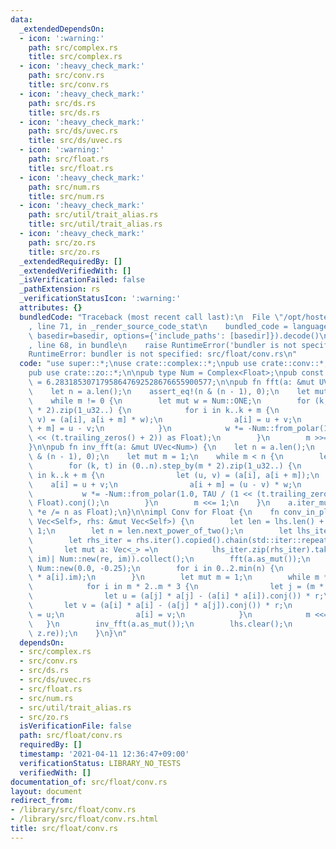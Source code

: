 ```yaml
---
data:
  _extendedDependsOn:
  - icon: ':warning:'
    path: src/complex.rs
    title: src/complex.rs
  - icon: ':heavy_check_mark:'
    path: src/conv.rs
    title: src/conv.rs
  - icon: ':heavy_check_mark:'
    path: src/ds.rs
    title: src/ds.rs
  - icon: ':heavy_check_mark:'
    path: src/ds/uvec.rs
    title: src/ds/uvec.rs
  - icon: ':warning:'
    path: src/float.rs
    title: src/float.rs
  - icon: ':heavy_check_mark:'
    path: src/num.rs
    title: src/num.rs
  - icon: ':heavy_check_mark:'
    path: src/util/trait_alias.rs
    title: src/util/trait_alias.rs
  - icon: ':heavy_check_mark:'
    path: src/zo.rs
    title: src/zo.rs
  _extendedRequiredBy: []
  _extendedVerifiedWith: []
  _isVerificationFailed: false
  _pathExtension: rs
  _verificationStatusIcon: ':warning:'
  attributes: {}
  bundledCode: "Traceback (most recent call last):\n  File \"/opt/hostedtoolcache/Python/3.9.4/x64/lib/python3.9/site-packages/onlinejudge_verify/documentation/build.py\"\
    , line 71, in _render_source_code_stat\n    bundled_code = language.bundle(stat.path,\
    \ basedir=basedir, options={'include_paths': [basedir]}).decode()\n  File \"/opt/hostedtoolcache/Python/3.9.4/x64/lib/python3.9/site-packages/onlinejudge_verify/languages/user_defined.py\"\
    , line 68, in bundle\n    raise RuntimeError('bundler is not specified: {}'.format(path.as_posix()))\n\
    RuntimeError: bundler is not specified: src/float/conv.rs\n"
  code: "use super::*;\nuse crate::complex::*;\npub use crate::conv::*;\nuse crate::ds::uvec::*;\n\
    pub use crate::zo::*;\n\npub type Num = Complex<Float>;\npub const TAU: Float\
    \ = 6.28318530717958647692528676655900577;\n\npub fn fft(a: &mut UVec<Num>) {\n\
    \    let n = a.len();\n    assert_eq!(n & (n - 1), 0);\n    let mut m = n >> 1;\n\
    \    while m != 0 {\n        let mut w = Num::ONE;\n        for (k, t) in (0..n).step_by(m\
    \ * 2).zip(1_u32..) {\n            for i in k..k + m {\n                let (u,\
    \ v) = (a[i], a[i + m] * w);\n                a[i] = u + v;\n                a[i\
    \ + m] = u - v;\n            }\n            w *= -Num::from_polar(1.0, TAU / (1\
    \ << (t.trailing_zeros() + 2)) as Float);\n        }\n        m >>= 1;\n    }\n\
    }\n\npub fn inv_fft(a: &mut UVec<Num>) {\n    let n = a.len();\n    assert_eq!(n\
    \ & (n - 1), 0);\n    let mut m = 1;\n    while m < n {\n        let mut w = Num::ONE;\n\
    \        for (k, t) in (0..n).step_by(m * 2).zip(1_u32..) {\n            for i\
    \ in k..k + m {\n                let (u, v) = (a[i], a[i + m]);\n            \
    \    a[i] = u + v;\n                a[i + m] = (u - v) * w;\n            }\n \
    \           w *= -Num::from_polar(1.0, TAU / (1 << (t.trailing_zeros() + 2)) as\
    \ Float).conj();\n        }\n        m <<= 1;\n    }\n    a.iter_mut().for_each(|e|\
    \ *e /= n as Float);\n}\n\nimpl Conv for Float {\n    fn conv_in_place(lhs: &mut\
    \ Vec<Self>, rhs: &mut Vec<Self>) {\n        let len = lhs.len() + rhs.len() -\
    \ 1;\n        let n = len.next_power_of_two();\n        let lhs_iter = lhs.iter().copied().chain(std::iter::repeat(0.0));\n\
    \        let rhs_iter = rhs.iter().copied().chain(std::iter::repeat(0.0));\n \
    \       let mut a: Vec<_> =\n            lhs_iter.zip(rhs_iter).take(n).map(|(re,\
    \ im)| Num::new(re, im)).collect();\n        fft(a.as_mut());\n        let r =\
    \ Num::new(0.0, -0.25);\n        for i in 0..2.min(n) {\n            a[i] = Num::from(a[i].re\
    \ * a[i].im);\n        }\n        let mut m = 1;\n        while m * 4 <= n {\n\
    \            for i in m * 2..m * 3 {\n                let j = (m * 2 - 1) ^ i;\n\
    \                let u = (a[j] * a[j] - (a[i] * a[i]).conj()) * r;\n         \
    \       let v = (a[i] * a[i] - (a[j] * a[j]).conj()) * r;\n                a[j]\
    \ = u;\n                a[i] = v;\n            }\n            m <<= 1;\n     \
    \   }\n        inv_fft(a.as_mut());\n        lhs.clear();\n        lhs.extend(a[..len].iter().map(|z|\
    \ z.re));\n    }\n}\n"
  dependsOn:
  - src/complex.rs
  - src/conv.rs
  - src/ds.rs
  - src/ds/uvec.rs
  - src/float.rs
  - src/num.rs
  - src/util/trait_alias.rs
  - src/zo.rs
  isVerificationFile: false
  path: src/float/conv.rs
  requiredBy: []
  timestamp: '2021-04-11 12:36:47+09:00'
  verificationStatus: LIBRARY_NO_TESTS
  verifiedWith: []
documentation_of: src/float/conv.rs
layout: document
redirect_from:
- /library/src/float/conv.rs
- /library/src/float/conv.rs.html
title: src/float/conv.rs
---
```

